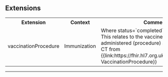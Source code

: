 ## Extensions

<table class="assets">
<tr>
<th width="20%">Extension</th>
<th width="20%">Context</th>
<th width="30%">Comment</th>
</tr>
<tr>
<td>vaccinationProcedure</td>
<td>Immunization</td>
<td>Where status=`completed` this is Mandatory.
This relates to the vaccine that was administered (procedure) and is a SNOMED CT from {{link:https://fhir.hl7.org.uk/ValueSet/UKCore-VaccinationProcedure}}</td>
</tr>
</table>

---